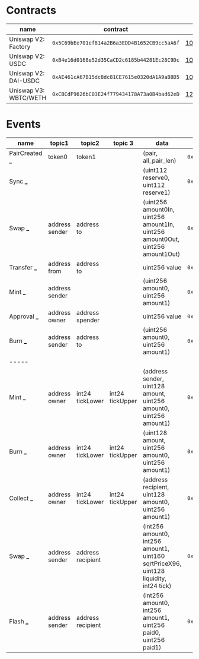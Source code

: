 Contracts
=========

| name | contract | height |
| ---- | -------- | ------ |
| Uniswap V2: Factory | `0x5C69bEe701ef814a2B6a3EDD4B1652CB9cc5aA6f` | [10_000_835](https://etherscan.io/tx/0xc31d7e7e85cab1d38ce1b8ac17e821ccd47dbde00f9d57f2bd8613bff9428396) |
| Uniswap V2: USDC | `0xB4e16d0168e52d35CaCD2c6185b44281Ec28C9Dc` | [10_008_355](https://etherscan.io/tx/0xd07cbde817318492092cc7a27b3064a69bd893c01cb593d6029683ffd290ab3a) |
| Uniswap V2: DAI-USDC | `0xAE461cA67B15dc8dc81CE7615e0320dA1A9aB8D5` | [10_060_832](https://etherscan.io/tx/0x966e4e9acaac28e44aafc937918718bc66804a3c94ac656e5e57faedd314c947)
| Uniswap V3: WBTC/WETH | `0xCBCdF9626bC03E24f779434178A73a0B4bad62eD` | [12_369_821](https://etherscan.io/tx/0xf87d91f3d72a8e912c020c2e316151f3557b1217b44d4f6b6bec126448318530)



Events
======

| name | topic1 | topic2 | topic 3 | data | signature | tx |
| ---- | ------ | ------ | ------- | ---- | --------- | -- |
| PairCreated [_](## "PairCreated (index_topic_1 address token0, index_topic_2 address token1, address pair, uint256)") | token0 | token1 |  | (pair, all_pair_len) | `0x0d3648bd0f6ba80134a33ba9275ac585d9d315f0ad8355cddefde31afa28d0e9` | [tx](https://etherscan.io/tx/0xd07cbde817318492092cc7a27b3064a69bd893c01cb593d6029683ffd290ab3a#eventlog) |
| Sync [_](## "Sync (uint112 reserve0, uint112 reserve1") |  |  |  | (uint112 reserve0, uint112 reserve1) | `0x1c411e9a96e071241c2f21f7726b17ae89e3cab4c78be50e062b03a9fffbbad1` | [tx](https://etherscan.io/tx/0x2ef96febd1777e0403768e45e46dbd677f21079ba5f88297b500806b6fef23cb#eventlog) |
| Swap [_](## "Swap (index_topic_1 address sender, uint256 amount0In, uint256 amount1In, uint256 amount0Out, uint256 amount1Out, index_topic_2 address to)") | address sender | address to |  | (uint256 amount0In, uint256 amount1In, uint256 amount0Out, uint256 amount1Out) | `0xd78ad95fa46c994b6551d0da85fc275fe613ce37657fb8d5e3d130840159d822` | [tx](https://etherscan.io/tx/0x932cb88306450d481a0e43365a3ed832625b68f036e9887684ef6da594891366#eventlog) |
| Transfer [_](## "Transfer (index_topic_1 address from, index_topic_2 address to, uint256 value)") | address from | address to |  | uint256 value | `0xddf252ad1be2c89b69c2b068fc378daa952ba7f163c4a11628f55a4df523b3ef` | [tx](https://etherscan.io/tx/0x2ef96febd1777e0403768e45e46dbd677f21079ba5f88297b500806b6fef23cb#eventlog) |
| Mint [_](## "Mint (index_topic_1 address sender, uint256 amount0, uint256 amount1)") | address sender |  |  | (uint256 amount0, uint256 amount1) | `0x4c209b5fc8ad50758f13e2e1088ba56a560dff690a1c6fef26394f4c03821c4f` | [tx](https://etherscan.io/tx/0x2ef96febd1777e0403768e45e46dbd677f21079ba5f88297b500806b6fef23cb#eventlog) |
| Approval [_](## "Approval (index_topic_1 address owner, index_topic_2 address spender, uint256 value)") | address owner | address spender |  | uint256 value | `0x8c5be1e5ebec7d5bd14f71427d1e84f3dd0314c0f7b2291e5b200ac8c7c3b925` | [tx](https://etherscan.io/tx/0x71d6574a2d743cafc42e12bd1996f18c28d6231e7bfc8268b8133f71eb82d2a4#eventlog) |
| Burn [_](## "Burn (index_topic_1 address sender, uint256 amount0, uint256 amount1, index_topic_2 address to)") | address sender | address to |  | (uint256 amount0, uint256 amount1) | `0xdccd412f0b1252819cb1fd330b93224ca42612892bb3f4f789976e6d81936496` | [tx](https://etherscan.io/tx/0x4113cf142204202124affdbf911b28fcb78ea5bd853effbcec130ba33ecf5045#eventlog) |
| ----- |
| Mint [_](## "Mint (address sender, index_topic_1 address owner, index_topic_2 int24 tickLower, index_topic_3 int24 tickUpper, uint128 amount, uint256 amount0, uint256 amount1)") | address owner | int24 tickLower | int24 tickUpper | (address sender, uint128 amount, uint256 amount0, uint256 amount1) | `0x7a53080ba414158be7ec69b987b5fb7d07dee101fe85488f0853ae16239d0bde` | [tx](https://etherscan.io/tx/0x9eba6d6997513b3b117d926d7d90b621016ffed70d083aa5bd4496a00bef0065#eventlog) |
| Burn [_](## "Burn (index_topic_1 address owner, index_topic_2 int24 tickLower, index_topic_3 int24 tickUpper, uint128 amount, uint256 amount0, uint256 amount1)") | address owner | int24 tickLower | int24 tickUpper | (uint128 amount, uint256 amount0, uint256 amount1) | `0x0c396cd989a39f4459b5fa1aed6a9a8dcdbc45908acfd67e028cd568da98982c` | [tx](https://etherscan.io/tx/0xa3037b4fbd8eaf3abb2aa5bd5b953d8bfc973ed01d19e9cb0d23a1316fedeaf0#eventlog) |
| Collect [_](## "Collect (index_topic_1 address owner, address recipient, index_topic_2 int24 tickLower, index_topic_3 int24 tickUpper, uint128 amount0, uint128 amount1)") | address owner | int24 tickLower | int24 tickUpper | (address recipient, uint128 amount0, uint256 amount1) | `0x0c396cd989a39f4459b5fa1aed6a9a8dcdbc45908acfd67e028cd568da98982c` | [tx](https://etherscan.io/tx/0xa3037b4fbd8eaf3abb2aa5bd5b953d8bfc973ed01d19e9cb0d23a1316fedeaf0#eventlog) |
| Swap [_](## "Swap (index_topic_1 address sender, index_topic_2 address recipient, int256 amount0, int256 amount1, uint160 sqrtPriceX96, uint128 liquidity, int24 tick)") | address sender | address recipient | | (int256 amount0, int256 amount1, uint160 sqrtPriceX96, uint128 liquidity, int24 tick) | `0xc42079f94a6350d7e6235f29174924f928cc2ac818eb64fed8004e115fbcca67` | [tx](https://etherscan.io/tx/0x4e7da3a9aa153498bd01a2447fade2567f35d769396f4d80e3f00590502cf7e3#eventlog) |
| Flash [_](## "Flash (index_topic_1 address sender, index_topic_2 address recipient, uint256 amount0, uint256 amount1, uint256 paid0, uint256 paid1)") | address sender | address recipient | | (int256 amount0, int256 amount1, uint256 paid0, uint256 paid1) | `0xbdbdb71d7860376ba52b25a5028beea23581364a40522f6bcfb86bb1f2dca633` | [tx](https://etherscan.io/tx/0xe3fcabe33a5ebf9ed6450f11b907da4a5d72f2e58917e8b2ae20fb259be385d4#eventlog) |